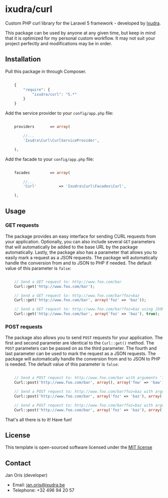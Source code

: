 ixudra/curl
================

Custom PHP curl library for the Laravel 5 framework - developed by [Ixudra](http://ixudra.be).

This package can be used by anyone at any given time, but keep in mind that it is optimized for my personal custom workflow. It may not suit your project perfectly and modifications may be in order.



## Installation

Pull this package in through Composer.

```js

    {
        "require": {
            "ixudra/curl": "5.*"
        }
    }

```

Add the service provider to your `config/app.php` file:

```php

    providers       => array(

        //...
        'Ixudra\Curl\CurlServiceProvider',

    ),

```

Add the facade to your `config/app.php` file:

```php

    facades         => array(

        //...
        'Curl'          => 'Ixudra\Curl\Facades\Curl',

    ),

```



## Usage

### GET requests

The package provides an easy interface for sending CURL requests from your application. Optionally, you can also include several `GET` parameters that will automatically be added to the base URL by the package automatically. Lastly, the package also has a parameter that allows you to easily mark a request as a JSON requests. The package will automatically handle the conversion from and to JSON to PHP if needed. The default value of this parameter is `false`:

```php

    // Send a GET request to: http://www.foo.com/bar
    Curl::get('http://www.foo.com/bar');

    // Send a GET request to: http://www.foo.com/bar?foz=baz
    Curl::get('http://www.foo.com/bar', array('foz' => 'baz'));

    // Send a GET request to: http://www.foo.com/bar?foz=baz using JSON
    Curl::get('http://www.foo.com/bar', array('foz' => 'baz'), true);

```



### POST requests

The package also allows you to send `POST` requests for your application. The first and second parameter are identical to the `Curl::get()` method. The `POST` parameters can be passed on as the third parameter. The fourth and last parameter can be used to mark the request as a JSON requests. The package will automatically handle the conversion from and to JSON to PHP is needed. The default value of this parameter is `false`:

```php

    // Send a POST request to: http://www.foo.com/bar with arguments 'fow' = 'baw'
    Curl::post('http://www.foo.com/bar', array(), array('fow' => 'baw'));

    // Send a POST request to: http://www.foo.com/bar?foz=baz with arguments 'fow' = 'baw'
    Curl::post('http://www.foo.com/bar', array('foz' => 'baz'), array('fow' => 'baw'));

    // Send a POST request to: http://www.foo.com/bar?foz=baz with arguments 'fow' = 'baw' using JSON
    Curl::post('http://www.foo.com/bar', array('foz' => 'baz'), array('fow' => 'baw'), true);

```

That's all there is to it! Have fun!




## License

This template is open-sourced software licensed under the [MIT license](http://opensource.org/licenses/MIT)




## Contact

Jan Oris (developer)

- Email: jan.oris@ixudra.be
- Telephone: +32 496 94 20 57